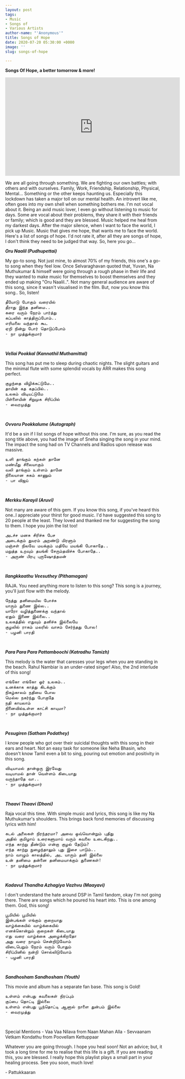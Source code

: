 ```yaml
---
layout: post
tags:
- Music
- Songs of
- Various Artists
author-name: "'Anonymous'"
title: Songs of Hope
date: 2020-07-20 05:30:00 +0000
image: ''
slug: songs-of-hope

---
```

**Songs Of Hope, a better tomorrow & more!**

<iframe width="560" height="315" src="https://www.youtube.com/embed/videoseries?list=PLG0adnlkg_BgoFu72m0eZQC1PGMAS3ogT" frameborder="0" allow="accelerometer; autoplay; encrypted-media; gyroscope; picture-in-picture" allowfullscreen></iframe>
<br>

We are all going through something. We are fighting our own battles; with others and with ourselves. Family, Work, Friendship, Relationship, Physical, Mental... Something or the other keeps haunting us. Especially this lockdown has taken a major toll on our mental health. An introvert like me, often goes into my own shell when something bothers me. I'm not vocal about it. Being an avid music lover, I even go without listening to music for days. Some are vocal about their problems, they share it with their friends or family; which is good and they are blessed. Music helped me heal from my darkest days. After the major silence, when I want to face the world, I pick up Music. Music that gives me hope, that wants me to face the world. Here's a list of songs of hope. I'd not rate it, after all they are songs of hope, I don't think they need to be judged that way. So, here you go...

**_Oru Naalil (Pudhupettai)_**

My go-to song. Not just mine, to almost 70% of my friends, this one's a go-to song when they feel low. Once Selvaraghavan quoted that, Yuvan, Na Muthukumar & himself were going through a rough phase in their life and they wanted to make music for themselves to boost themselves and they ended up making "Oru Naalil..". Not many general audience are aware of this song, since it wasn't visualised in the film. But, now you know this song.. So, listen!
<pre>
தீயோடு போகும் வரையில்
தீராது இந்த தனிமை..
கரை வரும் நேரம் பார்த்து
கப்பலில் காத்திருப்போம்..
எரிமலை வந்தால் கூட
ஏறி நின்று போர் தொடுப்போம்
- நா முத்துக்குமார்
</pre>
<br>

**_Vellai Pookkal (Kannathil Muthamittal)_**

This song has put me to sleep during chaotic nights. The slight guitars and the minimal flute with some splendid vocals by ARR makes this song perfect.
<pre>
குழந்தை விழிக்கட்டுமே..
தாயின் கத கதப்பில்..
உலகம் விடியட்டுமே
பிள்ளையின் சிறுமுக சிரிப்பில்
- வைரமுத்து
</pre>
<br>

**_Ovvoru Pookkalume (Autograph)_**

It'd be a sin if I list songs of hope without this one. I'm sure, as you read the song title above, you had the image of Sneha singing the song in your mind. The impact the song had on TV Channels and Radios upon release was massive.
<pre>
உளி தாங்கும் கற்கள் தானே
மண்மீது சிலையாகும்
வலி தாங்கும் உள்ளம் தானே
நிலையான சுகம் காணும்
- பா விஜய்
</pre>
<br>

**_Merkku Karayil (Aruvi)_**

Not many are aware of this gem. If you know this song, if you've heard this one..I appreciate your thirst for good music. I'd have suggested this song to 20 people at the least. They loved and thanked me for suggesting the song to them. I hope you join the list too!
<pre>
அடச்ச மனசு சிரிச்சு பேச
அடைக்கும் துயரம் அறண்டு மிரளும்
மஞ்சள் நிலவே மயக்கும் மதியே மயங்கி போகாதே..
மறுத்த உறவும் தயங்கி சேரும்தவிச்சு போகாதே..
- அருண் பிரபு புருஷோத்தமன்
</pre>
<br>

**_Ilangkkaathu Veesuthey (Pithamagan)_**

RAJA. You need anything more to listen to this song? This song is a journey, you'll just flow with the melody.
<pre>
நேத்து தனிமையில போச்சு
யாரும் துணை இல்ல..
யாரோ வழித்துணைக்கு வந்தால்
ஏதும் இணை இல்லை..
உலகத்தில் எதுவும் தனிச்சு இல்லையே
குழலில் ராகம் மலரில் வாசம் சேர்ந்தது போல!
- பழனி பாரதி
</pre>
<br>

**_Para Para Para Pattamboochi (Katradhu Tamizh)_**

This melody is the water that caresses your legs when you are standing in the beach. Rahul Nambiar is an under-rated singer! Also, the 2nd interlude of this song!
<pre>
எங்கோ எங்கோ ஓர் உலகம்..
உனக்காக காத்து கிடக்கும்
நிகழ்காலம் நதியை போல
மெல்ல நகர்ந்து போகுதே
நதி காயலாம்
நினைவில்உள்ள காட்சி காயுமா?
- நா முத்துக்குமார்
</pre>
<br>

**_Pesugiren (Satham Podathey)_**

I know people who got over their suicidal thoughts with this song in their ears and heart. Not an easy task for someone like Neha Bhasin, who doesn't know Tamil even a bit to sing, pouring out emotion and positivity in this song.
<pre>
விடியாமல் தான்ஒரு இரவேது
வடியாமல் தான் வெள்ளம் கிடையாது
வருந்தாதே வா..
- நா முத்துக்குமார்
</pre>
<br>

**_Thaavi Thaavi (Dhoni)_**

Raja vocal this time. With simple music and lyrics, this song is like my Na Muthukumar's shoulders. This brings back fond memories of discussing lyrics with him!
<pre>
கடல் அலைகள் நிரந்தரமா? அவை ஒவ்வொன்றும் புதிது
அதில் குமிழாய் உரைகளுமாய் வரும் கவலை உடைகிறது..
எந்த காற்று தீண்டும் என்றா குழல் தேடும்?
எந்த காற்று நுழைந்தாலும் புது இசை பாடும்..
நாம் வாழும் காலத்தில், அட யாரும் தனி இல்லை
உன் தனிமை தன்னை தனிமையாக்கும் துணைகள்!
- நா முத்துக்குமார்
</pre>
<br>

**_Kadavul Thandha Azhagiya Vazhvu (Maayavi)_**

I don't understand the hate around DSP in Tamil fandom, okay I'm not going there. There are songs which he poured his heart into. This is one among them. God, this song!
<pre>
பூமியில் பூமியில்
இன்பங்கள் எங்கும் குறையாது
வாழ்க்கையில் வாழ்க்கையில்
எனக்கொன்றும் குறைகள் கிடையாது
எது வரை வாழ்க்கை அழைக்கிறதோ
அது வரை நாமும் சென்றிடுவோம்
விடைபெறும் நேரம் வரும் போதும்
சிரிப்பினில் நன்றி சொல்லிடுவோம்
- பழனி பாரதி
</pre>
<br>

**_Sandhosham Sandhosham (Youth)_**

This movie and album has a separate fan base. This song is Gold!
<pre>
உள்ளம் என்பது கவலைகள் நிரப்பும்
குப்பை தொட்டி இல்லை
உள்ளம் என்பது பூந்தொட்டி ஆனால் நாளை துன்பம் இல்லை
- வைரமுத்து
</pre>
<br>

Special Mentions
\- Vaa Vaa Nilava from Naan Mahan Alla
\- Sevvaanam Vetkam Kondathu from Poovellam Kettuppaar

Whatever you are going through. I hope you heal soon! Not an advice; but, it took a long time for me to realise that this life is a gift. If you are reading this, you are blessed. I really hope this playlist plays a small part in your healing process. See you soon, much love!

\- Pattukkaaran